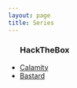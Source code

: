 ```yaml
---
layout: page
title: Series
---
```

<ul class="posts">
  <h3>HackTheBox</h3>
  <li itemscope><a href="https://reboare.github.io/hackthebox/calamity.html">Calamity</a></li>
  <li itemscope><a href="https://reboare.github.io/hackthebox/htb-bastard.html">Bastard</a></li>

</ul>
